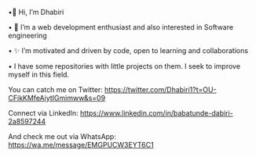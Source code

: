 •👋 Hi, I’m Dhabiri

• 👀 I’m a web development enthusiast and also interested in Software engineering

• ✨ I’m motivated and driven by code, open to learning and collaborations

• I have some repositories with little projects on them. I seek to improve myself in this field.

You can catch me on Twitter:
https://twitter.com/Dhabiri1?t=OU-CFikKMfeAiytIGmimww&s=09

Connect via LinkedIn:
https://www.linkedin.com/in/babatunde-dabiri-2a8597244

And check me out via WhatsApp:
https://wa.me/message/EMGPUCW3EYT6C1
